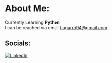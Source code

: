 # About Me: 
Currently Learning **Python** <br>
I can be reached via email t.ogarro94@gmail.com <br>

## Socials:
[![LinkedIn](https://img.shields.io/badge/LinkedIn-%230077B5.svg?logo=linkedin&logoColor=white)](https://www.linkedin.com/in/tyrone-o-garro-jr-2b7714a4/)
